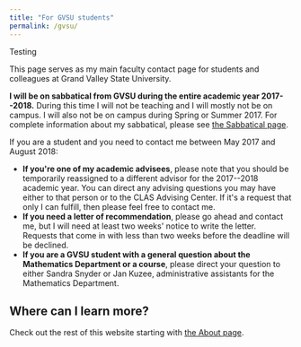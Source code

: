 ```yaml
---
title: "For GVSU students"
permalink: /gvsu/
---
```


Testing


This page serves as my main faculty contact page for students and colleagues at Grand Valley State University.

**I will be on sabbatical from GVSU during the entire academic year 2017--2018.** During this time I will not be teaching and I will mostly not be on campus. I will also not be on campus during Spring or Summer 2017. For complete information about my sabbatical, please see [the Sabbatical page](http://rtalbert.org/sabbatical).

If you are a student and you need to contact me between May 2017 and August 2018:

+ **If you're one of my academic advisees**, please note that you should be temporarily reassigned to a different advisor for the 2017--2018 academic year. You can direct any advising questions you may have either to that person or to the CLAS Advising Center. If it's a request that only I can fulfill, then please feel free to contact me.
+ **If you need a letter of recommendation**, please go ahead and contact me, but I will need at least two weeks' notice to write the letter. Requests that come in with less than two weeks before the deadline will be declined.
+ **If you are a GVSU student with a general question about the Mathematics Department or a course**, please direct your question to either Sandra Snyder or Jan Kuzee, administrative assistants for the Mathematics Department.



## Where can I learn more?

Check out the rest of this website starting with [the About page](http://rtalbert.org/about).

